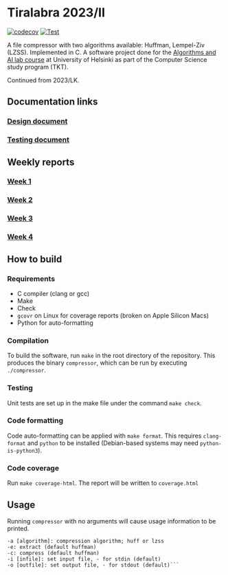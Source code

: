 # Tiralabra 2023/II
[![codecov](https://codecov.io/gh/ollim1/Tiralabra_2023lk/branch/main/graph/badge.svg?token=1M4X0W2FRS)](https://codecov.io/gh/ollim1/Tiralabra_2023lk)
[![Test](https://github.com/ollim1/Tiralabra_2023lk/actions/workflows/test.yml/badge.svg)](https://github.com/ollim1/Tiralabra_2023lk/actions/workflows/test.yml)

A file compressor with two algorithms available: Huffman, Lempel-Ziv (LZSS). Implemented in C. A software project done for the [Algorithms and AI lab course](https://tiralabra.github.io/2023_loppukesa/index) at University of Helsinki as part of the Computer Science study program (TKT).

Continued from 2023/LK.

## Documentation links

### [Design document](doc/design.md)
### [Testing document](doc/testing.md)

## Weekly reports
### [Week 1](doc/week1.md)
### [Week 2](doc/week2.md)
### [Week 3](doc/week3.md)
### [Week 4](doc/week4.md)

## How to build
### Requirements
- C compiler (clang or gcc)
- Make
- Check
- `gcovr` on Linux for coverage reports (broken on Apple Silicon Macs)
- Python for auto-formatting

### Compilation
To build the software, run `make` in the root directory of the repository. This produces the binary `compressor`, which can be run by executing `./compressor`.

### Testing
Unit tests are set up in the make file under the command `make check`.

### Code formatting
Code auto-formatting can be applied with `make format`. This requires `clang-format` and `python` to be installed (Debian-based systems may need `python-is-python3`).

### Code coverage
Run `make coverage-html`. The report will be written to `coverage.html`

## Usage
Running `compressor` with no arguments will cause usage information to be printed.
```Usage:
-a [algorithm]: compression algorithm; huff or lzss
-e: extract (default huffman)
-c: compress (default huffman)
-i [infile]: set input file, - for stdin (default)
-o [outfile]: set output file, - for stdout (default)```
